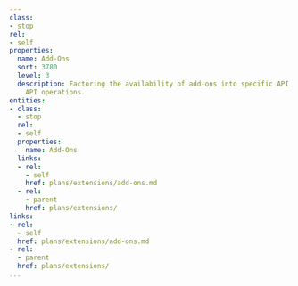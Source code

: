 ```yaml
---
class:
- stop
rel:
- self
properties:
  name: Add-Ons
  sort: 3780
  level: 3
  description: Factoring the availability of add-ons into specific API plans or overall
    API operations.
entities:
- class:
  - stop
  rel:
  - self
  properties:
    name: Add-Ons
  links:
  - rel:
    - self
    href: plans/extensions/add-ons.md
  - rel:
    - parent
    href: plans/extensions/
links:
- rel:
  - self
  href: plans/extensions/add-ons.md
- rel:
  - parent
  href: plans/extensions/
...
```

